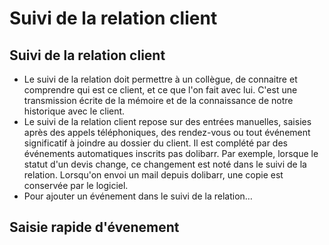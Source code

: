  # Suivi de la relation client

## Suivi de la relation client
* Le suivi de la relation doit permettre à un collègue, de connaitre et comprendre qui est ce client, et ce que l'on fait avec lui. C'est une transmission écrite de la mémoire et de la connaissance de notre historique avec le client.
* Le suivi de la relation client repose sur des entrées manuelles, saisies après des appels téléphoniques, des rendez-vous ou tout événement significatif à joindre au dossier du client. Il est complété par des événements automatiques inscrits pas dolibarr. Par exemple, lorsque le statut d'un devis change, ce changement est noté dans le suivi de la relation. Lorsqu'on envoi un mail depuis dolibarr, une copie est conservée par le logiciel.
* Pour ajouter un événement dans le suivi de la relation…

## Saisie rapide d'évenement


